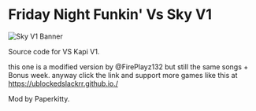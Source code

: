 # Friday Night Funkin' Vs Sky V1

![Sky V1 Banner]()

Source code for VS Kapi V1.

this one is a modified version by @FirePlayz132 but still the same songs + Bonus week.
anyway click the link and support more games like this at https://ublockedslackrr.github.io./


Mod by Paperkitty.
